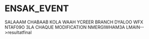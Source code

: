 # ENSAK_EVENT
SALAAAM CHABAAB KOLA WAAH YCREER BRANCH DYALOO WFX NTAF09O 3LA CHAQUE MODIFICATION NMERGIWHAM3A LMAIN-->resultatfinal

